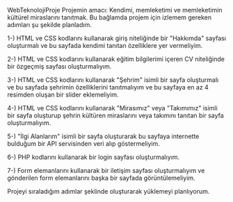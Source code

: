 WebTeknolojiProje
Projemin amacı: Kendimi, memleketimi ve memleketimin kültürel miraslarını tanıtmak. Bu bağlamda projem için izlemem gereken adımları şu şekilde planladım.

1-) HTML ve CSS kodlarını kullanarak giriş niteliğinde bir "Hakkımda" sayfası oluşturmalı ve bu sayfada kendimi tanıtan özelliklere yer vermeliyim.

2-) HTML ve CSS kodlarını kullanarak eğitim bilgilerimi içeren CV niteliğinde bir özgeçmiş sayfası oluşturmalıyım.

3-) HTML ve CSS kodlarını kullanarak "Şehrim" isimli bir sayfa oluşturmalı ve bu sayfada şehrimin özelliklerini tanıtmalıyım ve bu sayfaya en az 4 resimden oluşan bir slider eklemeliyim.

4-) HTML ve CSS kodlarını kullanarak "Mirasımız" veya "Takımımız" isimli bir sayfa oluşturup şehrin kültüren miraslarını veya takımını tanıtan bir sayfa oluşturmalıyım.

5-) "İlgi Alanlarım" isimli bir sayfa oluşturarak bu sayfaya internette bulduğum bir API servisinden veri alıp göstermeliyim.

6-) PHP kodlarını kullanarak bir login sayfası oluşturmalıyım.

7-) Form elemanlarını kullanarak bir iletişim sayfası oluşturmalıyım ve gönderilen form elemanlarını başka bir sayfada görüntülemeliyim.

Projeyi sıraladığım adımlar şeklinde oluşturarak yüklemeyi planlıyorum.
